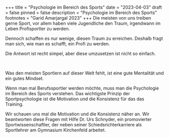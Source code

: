 +++
title = "Psychologie im Bereich des Sports"
date = "2023-04-03"
draft = false
pinned = false
description = "Psychologie im Bereich des Sports"
footnotes = "Garid Amarjargal 2023"
+++
Die meisten von uns treiben gerne Sport, vor allem haben viele Jugendliche den Traum, irgendwann im Leben Profisportler zu werden.  

Dennoch schaffen es nur wenige, diesen Traum zu erreichen. Deshalb fragt man sich, wie man es schafft, ein Profi zu werden.  

Die Antwort ist recht simpel, aber diese umzusetzen ist nicht so einfach.  

 

Was den meisten Sportlern auf dieser Welt fehlt, ist eine gute Mentalität und ein gutes Mindset.  

Wenn man mal Berufssportler werden möchte, muss man die Psychologie im Bereich des Sports verstehen. Das wichtigste Prinzip der Sportpsychologie ist die Motivation und die Konsistenz für das das Training.  

Wir schauen uns mal die Motivation und die Konsistenz näher an. Wir beantworten diese Fragen mit Hilfe Dr. Urs Schnyder, ein promovierter Sportwissenschaftler, der neben seiner Schiedsrichterkarriere als Sportlehrer am Gymnasium Kirchenfeld arbeitet.